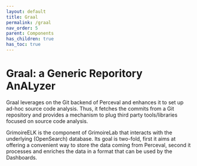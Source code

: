 ```yaml
---
layout: default
title: Graal
permalink: /graal
nav_order: 5
parent: Components
has_children: true
has_toc: true
---
```


# Graal: a Generic Reporitory AnALyzer

Graal leverages on the Git backend of Perceval and enhances it to set
up ad-hoc source code analysis. Thus, it fetches the commits from a
Git repository and provides a mechanism to plug third party
tools/libraries focused on source code analysis.


GrimoireELK is the component of GrimoireLab that interacts with the
underlying (OpenSearch) database. Its goal is two-fold, first it aims
at offering a convenient way to store the data coming from Perceval,
second it processes and enriches the data in a format that can be
used by the Dashboards.

